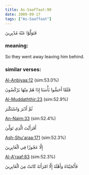 ```yaml
---
title: As-Saaffaat:90
date: 2009-09-17
tags: ["As-Saaffaat"]
---
```

فَتَوَلَّوْا عَنْهُ مُدْبِرِينَ
### meaning: 
So they went away leaving him behind.
### similar verses: 

[Al-Anbiyaa:12](/21/12) (sim:53.0%)

فَلَمَّا أَحَسُّوا بَأْسَنَا إِذَا هُمْ مِنْهَا يَرْكُضُونَ

[Al-Muddaththir:23](/74/23) (sim:52.9%)

ثُمَّ أَدْبَرَ وَاسْتَكْبَرَ

[An-Najm:33](/53/33) (sim:52.4%)

أَفَرَأَيْتَ الَّذِي تَوَلَّىٰ

[Ash-Shu'araa:171](/26/171) (sim:52.3%)

إِلَّا عَجُوزًا فِي الْغَابِرِينَ

[Al-A'raaf:83](/7/83) (sim:52.3%)

فَأَنْجَيْنَاهُ وَأَهْلَهُ إِلَّا امْرَأَتَهُ كَانَتْ مِنَ الْغَابِرِينَ
